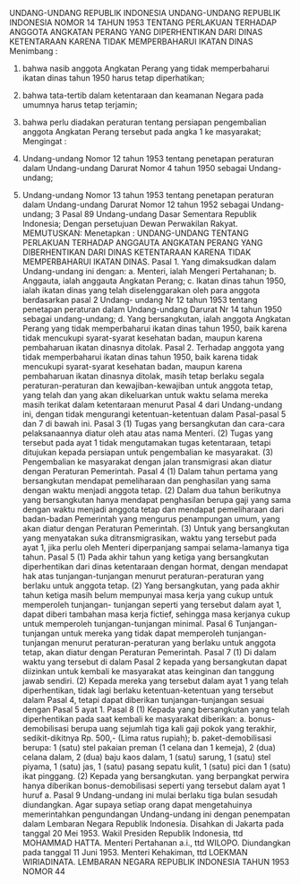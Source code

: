  UNDANG-UNDANG REPUBLIK INDONESIA UNDANG-UNDANG REPUBLIK INDONESIA NOMOR 14 TAHUN 1953 TENTANG PERLAKUAN TERHADAP ANGGOTA ANGKATAN PERANG YANG DIPERHENTIKAN DARI DINAS KETENTARAAN KARENA TIDAK MEMPERBAHARUI IKATAN DINAS
Menimbang :

1. bahwa nasib anggota Angkatan Perang yang tidak memperbaharui ikatan dinas tahun 1950 harus tetap diperhatikan;
2. bahwa tata-tertib dalam ketentaraan dan keamanan Negara pada umumnya harus tetap terjamin;
3. bahwa perlu diadakan peraturan tentang persiapan pengembalian anggota Angkatan Perang tersebut pada angka 1 ke masyarakat;
Mengingat :

1. Undang-undang Nomor 12 tahun 1953 tentang penetapan peraturan dalam Undang-undang Darurat Nomor 4 tahun 1950 sebagai Undang-undang;
2. Undang-undang Nomor 13 tahun 1953 tentang penetapan peraturan dalam Undang-undang Darurat Nomor 12 tahun 1952 sebagai Undang-undang; 3 Pasal 89 Undang-undang Dasar Sementara Republik Indonesia; Dengan persetujuan Dewan Perwakilan Rakyat.
MEMUTUSKAN:
 Menetapkan : UNDANG-UNDANG TENTANG PERLAKUAN TERHADAP ANGGAUTA ANGKATAN PERANG YANG DIBERHENTIKAN DARI DINAS KETENTARAAN KARENA TIDAK MEMPERBAHARUI IKATAN DINAS. Pasal 1. Yang dimaksudkan dalam Undang-undang ini dengan:
a. Menteri, ialah Mengeri Pertahanan;
b. Anggauta, ialah anggauta Angkatan Perang;
c. Ikatan dinas tahun 1950, ialah ikatan dinas yang telah diselenggarakan oleh para anggota berdasarkan pasal 2 Undang- undang Nr 12 tahun 1953 tentang penetapan peraturan dalam Undang-undang Darurat Nr 14 tahun 1950 sebagai undang-undang;
d. Yang bersangkutan, ialah anggota Angkatan Perang yang tidak memperbaharui ikatan dinas tahun 1950, baik karena tidak mencukupi syarat-syarat kesehatan badan, maupun karena pembaharuan ikatan dinasnya ditolak. Pasal 2. Terhadap anggota yang tidak memperbaharui ikatan dinas tahun 1950, baik karena tidak mencukupi syarat-syarat kesehatan badan, maupun karena pembaharuan ikatan dinasnya ditolak, masih tetap berlaku segala peraturan-peraturan dan kewajiban-kewajiban untuk anggota tetap, yang telah dan yang akan dikeluarkan untuk waktu selama mereka masih terikat dalam ketentaraan menurut Pasal 4 dari Undang-undang ini, dengan tidak mengurangi ketentuan-ketentuan dalam Pasal-pasal 5 dan 7 di bawah ini.
Pasal 3
(1) Tugas yang bersangkutan dan cara-cara pelaksanaannya diatur oleh atau atas nama Menteri.
(2) Tugas yang tersebut pada ayat 1 tidak mengutamakan tugas ketentaraan, tetapi ditujukan kepada persiapan untuk pengembalian ke masyarakat.
(3) Pengembalian ke masyarakat dengan jalan transmigrasi akan diatur dengan Peraturan Pemerintah.
Pasal 4
(1) Dalam tahun pertama yang bersangkutan mendapat pemeliharaan dan penghasilan yang sama dengan waktu menjadi anggota tetap.
(2) Dalam dua tahun berikutnya yang bersangkutan hanya mendapat penghasilan berupa gaji yang sama dengan waktu menjadi anggota tetap dan mendapat pemeliharaan dari badan-badan Pemerintah yang mengurus penampungan umum, yang akan diatur dengan Peraturan Pemerintah.
(3) Untuk yang bersangkutan yang menyatakan suka ditransmigrasikan, waktu yang tersebut pada ayat 1, jika perlu oleh Menteri diperpanjang sampai selama-lamanya tiga tahun.
Pasal 5
(1) Pada akhir tahun yang ketiga yang bersangkutan diperhentikan dari dinas ketentaraan dengan hormat, dengan mendapat hak atas tunjangan-tunjangan menurut peraturan-peraturan yang berlaku untuk anggota tetap.
(2) Yang bersangkutan, yang pada akhir tahun ketiga masih belum mempunyai masa kerja yang cukup untuk memperoleh tunjangan- tunjangan seperti yang tersebut dalam ayat 1, dapat diberi tambahan masa kerja fictief, sehingga masa kerjanya cukup untuk memperoleh tunjangan-tunjangan minimal.
Pasal 6
Tunjangan-tunjangan untuk mereka yang tidak dapat memperoleh tunjangan-tunjangan menurut peraturan-peraturan yang berlaku untuk anggota tetap, akan diatur dengan Peraturan Pemerintah.
Pasal 7
(1) Di dalam waktu yang tersebut di dalam Pasal 2 kepada yang bersangkutan dapat diizinkan untuk kembali ke masyarakat atas keinginan dan tanggung jawab sendiri.
(2) Kepada mereka yang tersebut dalam ayat 1 yang telah diperhentikan, tidak lagi berlaku ketentuan-ketentuan yang tersebut dalam Pasal 4, tetapi dapat diberikan tunjangan-tunjangan sesuai dengan Pasal 5 ayat 1.
Pasal 8
(1) Kepada yang bersangkutan yang telah diperhentikan pada saat kembali ke masyarakat diberikan:
a. bonus-demobilisasi berupa uang sejumlah tiga kali gaji pokok yang terakhir, sedikit-dikitnya Rp. 500,- (Lima ratus rupiah);
b. paket-demobilisasi berupa: 1 (satu) stel pakaian preman (1 celana dan 1 kemeja), 2 (dua) celana dalam, 2 (dua) baju kaos dalam, 1 (satu) sarung, 1 (satu) stel piyama, 1 (satu) jas, 1 (satu) pasang sepatu kulit, 1 (satu) pici dan 1 (satu) ikat pinggang.
(2) Kepada yang bersangkutan. yang berpangkat perwira hanya diberikan bonus-demobilisasi seperti yang tersebut dalam ayat 1 huruf a.
Pasal 9
Undang-undang ini mulai berlaku tiga bulan sesudah diundangkan. Agar supaya setiap orang dapat mengetahuinya memerintahkan pengundangan Undang-undang ini dengan penempatan dalam Lembaran Negara Republik Indonesia. Disahkan di Jakarta pada tanggal 20 Mei 1953. Wakil Presiden Republik Indonesia, ttd MOHAMMAD HATTA. Menteri Pertahanan a.i., ttd WILOPO. Diundangkan pada tanggal 11 Juni 1953. Menteri Kehakiman, ttd LOEKMAN WIRIADINATA. LEMBARAN NEGARA REPUBLIK INDONESIA TAHUN 1953 NOMOR 44